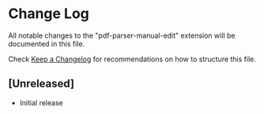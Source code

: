 # Change Log

All notable changes to the "pdf-parser-manual-edit" extension will be documented in this file.

Check [Keep a Changelog](http://keepachangelog.com/) for recommendations on how to structure this file.

## [Unreleased]

- Initial release